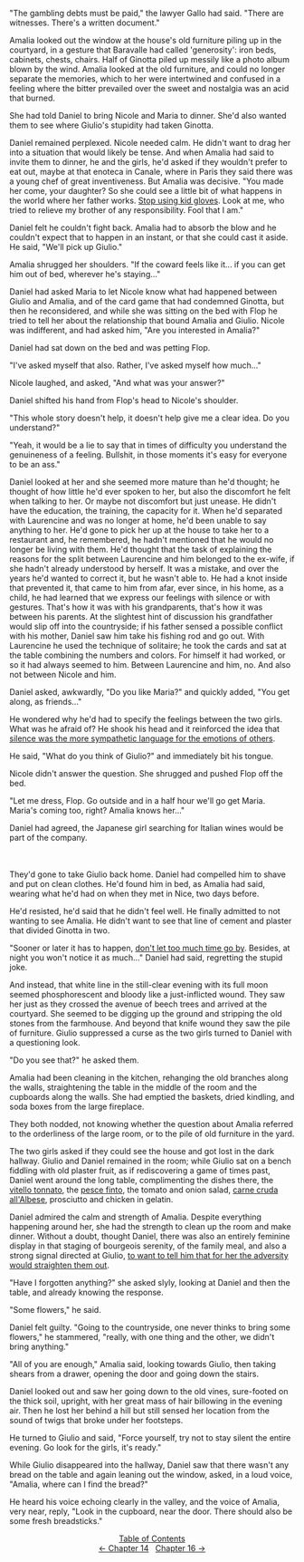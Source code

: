 <!-- Pages 118-122 -->
"The gambling debts must be paid," the lawyer Gallo had said. "There are witnesses. There's a written document."

Amalia looked out the window at the house's old furniture piling up in the courtyard, in a gesture that Baravalle had called 'generosity': iron beds, cabinets, chests, chairs. Half of Ginotta piled up messily like a photo album blown by the wind. Amalia looked at the old furniture, and could no longer separate the memories, which to her were intertwined and confused in a feeling where the bitter prevailed over the sweet and nostalgia was an acid that burned.

She had told Daniel to bring Nicole and Maria to dinner. She'd also wanted them to see where Giulio's stupidity had taken Ginotta.

Daniel remained perplexed. Nicole needed calm. He didn't want to drag her into a situation that would likely be tense. And when Amalia had said to invite them to dinner, he and the girls, he'd asked if they wouldn't prefer to eat out, maybe at that enoteca in Canale, where in Paris they said there was a young chef of great inventiveness. But Amalia was decisive. "You made her come, your daughter? So she could see a little bit of what happens in the world where her father works. [Stop using kid gloves](http://ofvioletsandlicorice.tumblr.com/post/129354078274/notes-questions-uncertainties#bambagia). Look at me, who tried to relieve my brother of any responsibility. Fool that I am."

Daniel felt he couldn't fight back. Amalia had to absorb the blow and he couldn't expect that to happen in an instant, or that she could cast it aside. He said, "We'll pick up Giulio."

Amalia shrugged her shoulders. "If the coward feels like it... if you can get him out of bed, wherever he's staying..."
<!-- Page 119 -->

Daniel had asked Maria to let Nicole know what had happened between Giulio and Amalia, and of the card game that had condemned Ginotta, but then he reconsidered, and while she was sitting on the bed with Flop he tried to tell her about the relationship that bound Amalia and Giulio. Nicole was indifferent, and had asked him, "Are you interested in Amalia?"

Daniel had sat down on the bed and was petting Flop. 

"I've asked myself that also. Rather, I've asked myself how much..."

Nicole laughed, and asked, "And what was your answer?"

Daniel shifted his hand from Flop's head to Nicole's shoulder. 

"This whole story doesn't help, it doesn't help give me a clear idea. Do you understand?"

"Yeah, it would be a lie to say that in times of difficulty you understand the genuineness of a feeling. Bullshit, in those moments it's easy for everyone to be an ass."

Daniel looked at her and she seemed more mature than he'd thought; he thought of how little he'd ever spoken to her, but also the discomfort he felt when talking to her. Or maybe not discomfort but just unease. He didn't have the education, the training, the capacity for it. When he'd separated with Laurencine and was no longer at home, he'd been unable to say anything to her. He'd gone to pick her up at the house to take her to a restaurant and, he remembered, he hadn't mentioned that he would no longer be living with them. He'd thought that the task of explaining the reasons for the split between Laurencine and him belonged to the ex-wife, if she hadn't already understood by herself. It was a mistake, and over the years he'd wanted to correct it, but he wasn't able to. He had a knot inside that prevented it, that came to him from afar, ever since, in his home, as a child, he had learned that we express our feelings with silence or with gestures. That's how it was with his grandparents, that's how it was between his parents. At the slightest hint of discussion his grandfather would slip off into the countryside; if his father sensed a possible conflict with his mother, Daniel saw him take his fishing rod and go out. With Laurencine he used the technique of solitaire; he took the cards and sat at the table combining the numbers and colors. For himself it had worked, or so it had always seemed to him. Between Laurencine and him, no. And also not between Nicole and him. 
<!-- Page 120 -->

Daniel asked, awkwardly, "Do you like Maria?" and quickly added, "You get along, as friends..." 

He wondered why he'd had to specify the feelings between the two girls. What was he afraid of? He shook his head and it reinforced the idea that [silence was the more sympathetic language for the emotions of others](http://ofvioletsandlicorice.tumblr.com/post/129354078274/notes-questions-uncertainties#comprensivo).

He said, "What do you think of Giulio?" and immediately bit his tongue. 

Nicole didn't answer the question. She shrugged and pushed Flop off the bed. 

"Let me dress, Flop. Go outside and in a half hour we'll go get Maria. Maria's coming too, right? Amalia knows her..."

Daniel had agreed, the Japanese girl searching for Italian wines would be part of the company. 
<br/><br/><br/>

They'd gone to take Giulio back home. Daniel had compelled him to shave and put on clean clothes. He'd found him in bed, as Amalia had said, wearing what he'd had on when they met in Nice, two days before.

He'd resisted, he'd said that he didn't feel well. He finally admitted to not wanting to see Amalia. He didn't want to see that line of cement and plaster that divided Ginotta in two.
<!-- Page 121 -->

"Sooner or later it has to happen, [don't let too much time go by](http://ofvioletsandlicorice.tumblr.com/post/129354078274/notes-questions-uncertainties#troppotempo). Besides, at night you won't notice it as much..." Daniel had said, regretting the stupid joke. 

And instead, that white line in the still-clear evening with its full moon seemed phosphorescent and bloody like a just-inflicted wound. They saw her just as they crossed the avenue of beech trees and arrived at the courtyard. She seemed to be digging up the ground and stripping the old stones from the farmhouse. And beyond that knife wound they saw the pile of furniture. Giulio suppressed a curse as the two girls turned to Daniel with a questioning look.

"Do you see that?" he asked them.

Amalia had been cleaning in the kitchen, rehanging the old branches along the walls, straightening the table in the middle of the room and the cupboards along the walls. She had emptied the baskets, dried kindling, and soda boxes from the large fireplace. 

They both nodded, not knowing whether the question about Amalia referred to the orderliness of the large room, or to the pile of old furniture in the yard.

The two girls asked if they could see the house and got lost in the dark hallway. Giulio and Daniel remained in the room; while Giulio sat on a bench fiddling with old plaster fruit, as if rediscovering a game of times past, Daniel went around the long table, complimenting the dishes there, the [vitello tonnato](http://ofvioletsandlicorice.tumblr.com/post/129354078274/notes-questions-uncertainties#vitellotonnato), the [pesce finto](http://ofvioletsandlicorice.tumblr.com/post/129354078274/notes-questions-uncertainties#pescefinto), the tomato and onion salad, [carne cruda all'Albese](http://ofvioletsandlicorice.tumblr.com/post/129354078274/notes-questions-uncertainties#carnecruda), prosciutto and chicken in gelatin.

Daniel admired the calm and strength of Amalia. Despite everything happening around her, she had the strength to clean up the room and make dinner. Without a doubt, thought Daniel, there was also an entirely feminine display in that staging of bourgeois serenity, of the family meal, and also a strong signal directed at Giulio, [to want to tell him that for her the adversity would straighten them out](http://ofvioletsandlicorice.tumblr.com/post/129354078274/notes-questions-uncertainties#drizzarelaschiena).
<!-- Page 122 -->

"Have I forgotten anything?" she asked slyly, looking at Daniel and then the table, and already knowing the response. 

"Some flowers," he said.

Daniel felt guilty. "Going to the countryside, one never thinks to bring some flowers," he stammered, "really, with one thing and the other, we didn't bring anything."

"All of you are enough," Amalia said, looking towards Giulio, then taking shears from a drawer, opening the door and going down the stairs. 

Daniel looked out and saw her going down to the old vines, sure-footed on the thick soil, upright, with her great mass of hair billowing in the evening air. Then he lost her behind a hill but still sensed her location from the sound of twigs that broke under her footsteps.

He turned to Giulio and said, "Force yourself, try not to stay silent the entire evening. Go look for the girls, it's ready."

While Giulio disappeared into the hallway, Daniel saw that there wasn't any bread on the table and again leaning out the window, asked, in a loud voice, "Amalia, where can I find the bread?"

He heard his voice echoing clearly in the valley, and the voice of Amalia, very near, reply, "Look in the cupboard, near the door. There should also be some fresh breadsticks."

<div style="text-align: center">
<a href="http://ofvioletsandlicorice.tumblr.com/post/129355307919/of-violets-and-licorice-table-of-contents">Table of Contents</a><br/>
<a href="http://ofvioletsandlicorice.tumblr.com/post/130908130064/of-violets-and-licorice-chapter-14">&larr;&nbsp;Chapter 14</a>&nbsp;&nbsp;
<a href="http://ofvioletsandlicorice.tumblr.com/post/130908177659/of-violets-and-licorice-chapter-16">Chapter 16&nbsp;&rarr;</a>
</div>
